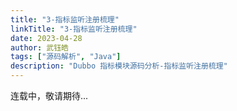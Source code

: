 ```yaml
---
title: "3-指标监听注册梳理"
linkTitle: "3-指标监听注册梳理"
date: 2023-04-28
author: 武钰皓
tags: ["源码解析", "Java"]
description: "Dubbo 指标模块源码分析-指标监听注册梳理"
---
```


连载中，敬请期待...